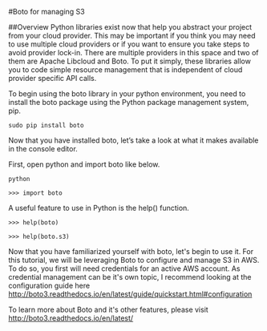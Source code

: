 #Boto for managing S3

##Overview
Python libraries exist now that help you abstract your project from your cloud 
provider. This may be important if you think you may need to use multiple cloud 
providers or if you want to ensure you take steps to avoid provider lock-in. 
There are multiple providers in this space and two of them are Apache Libcloud 
and Boto. To put it simply, these libraries allow you to code simple resource 
management that is independent of cloud provider specific API calls. 

To begin using the boto library in your python environment, you need to install the boto package using the Python package management system, pip.

`sudo pip install boto`

Now that you have installed boto, let’s take a look at what it makes available in the console editor.

First, open python and import boto like below.

`python`

`>>> import boto`

A useful feature to use in Python is the help() function.

`>>> help(boto)`

`>>> help(boto.s3)`

Now that you have familiarized yourself with boto, let's begin to use it. For this tutorial, we will be leveraging Boto to configure and manage S3 in AWS. To do so, you first will need credentials for an active AWS account. As credential management can be it's own topic, I recommend looking at the configuration guide here http://boto3.readthedocs.io/en/latest/guide/quickstart.html#configuration



To learn more about Boto and it's other features, please visit http://boto3.readthedocs.io/en/latest/

